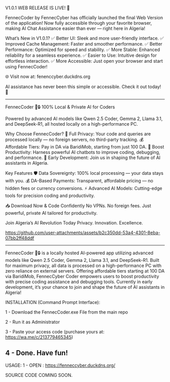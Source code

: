 V1.0.1 WEB RELEASE IS LIVE! 🎉

FennecCoder by FennecCyber has officially launched the final Web Version of the application! Now fully accessible through your favorite browser, making AI Chat Assistance easier than ever — right here in Algeria!

What’s New in V1.0.1?
✅ Better UI: Sleek and more user-friendly interface.
✅ Improved Cache Management: Faster and smoother performance.
✅ Better Performance: Optimized for speed and stability.
✅ More Stable: Enhanced reliability for a seamless experience.
✅ Easier to Use: Intuitive design for effortless interaction.
✅ More Accessible: Just open your browser and start using FennecCoder!

🌐 Visit now at: fenenccyber.duckdns.org

AI assistance has never been this simple or accessible. Check it out today! 🚀

------------------------------------------------------------------------------

FennecCoder 🦊🔒
100% Local & Private AI for Coders

Powered by advanced AI models like Qwen 2.5 Coder, Gemma 2, Llama 3.1, and DeepSeek-R1, all hosted locally on a high-performance PC.

Why Choose FennecCoder?
🔐 Full Privacy: Your code and queries are processed locally — no foreign servers, no third-party tracking.
💰 Affordable Tiers: Pay in DA via BaridiMob, starting from just 100 DA.
🚀 Boost Productivity: Harness powerful AI chatbots to improve coding, debugging, and performance.
🌟 Early Development: Join us in shaping the future of AI assistants in Algeria.

Key Features
🛡️ Data Sovereignty: 100% local processing — your data stays with you.
💰 DA-Based Payments: Transparent, affordable pricing — no hidden fees or currency conversions.
⚡ Advanced AI Models: Cutting-edge tools for precision coding and productivity.

📥 Download Now & Code Confidently
No VPNs. No foreign fees. Just powerful, private AI tailored for productivity.

Join Algeria’s AI Revolution Today
Privacy. Innovation. Excellence.

https://github.com/user-attachments/assets/b2c350dd-53a4-4301-8eba-07bb2ff48ddf

-------------------------------------------------------------------------------

FennecCoder 🦊🔒 is a locally hosted AI-powered app utilizing advanced models like Qwen 2.5 Coder, Gemma 2, Llama 3.1, and DeepSeek-R1. Built for maximum privacy, all data is processed on a high-performance PC with zero reliance on external servers. Offering affordable tiers starting at 100 DA via BaridiMob, FennecCyber Coder empowers users to boost productivity with precise coding assistance and debugging tools. Currently in early development, it’s your chance to join and shape the future of AI assistants in Algeria!

INSTALLATION (Command Prompt Interface):

1 - Download the FennecCoder.exe File from the main repo	

2 - Run it as Administrator	

3 - Paste your access code (purchase yours at: https://wa.me/c/213779465345)

4 - Done. Have fun!	
-----------------------------------------------------------------------------
USAGE:
1 - OPEN : https://fenneccyber.duckdns.org/



SOURCE CODE COMING SOON.
